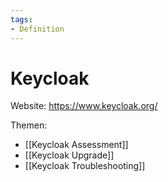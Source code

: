 ```yaml
---
tags:
- Definition
---
```

# Keycloak

Website: <https://www.keycloak.org/>

Themen:
* [[Keycloak Assessment]]
* [[Keycloak Upgrade]]
* [[Keycloak Troubleshooting]]